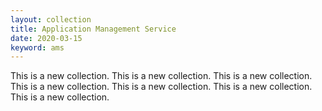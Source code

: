 ```yaml
---
layout: collection
title: Application Management Service
date: 2020-03-15
keyword: ams
---
```

This is a new collection.
This is a new collection.
This is a new collection.
This is a new collection.
This is a new collection.
This is a new collection.
This is a new collection.
